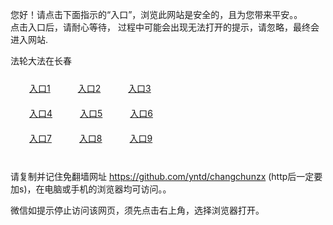 您好！请点击下面指示的“入口”，浏览此网站是安全的，且为您带来平安。。 <br/>
点击入口后，请耐心等待， 过程中可能会出现无法打开的提示，请忽略，最终会进入网站. </br>

法轮大法在长春<br/>
<div style="padding:10px"><a style="margin:20px" target="_blank" href="https://dd9t8o9jlb90n.cloudfront.net/2Qpsp?dssuqs" id="ccLink1" rel="nofollow">入口1</a> <a target="_blank" style="margin:20px" href="https://dxx8en7etq49j.cloudfront.net/2Qpsp?pmfylhc" id="ccLink2" rel="nofollow">入口2</a> <a style="margin:20px" target="_blank" href="https://d1eh56isvid2fw.cloudfront.net/2Qpsp?xqzbjphj" id="ccLink3" rel="nofollow">入口3</a></div>

<div style="padding:10px" ><a style="margin:20px" target="_blank" href="https://dd9t8o9jlb90n.cloudfront.net/2Qpsp?dssuqs" id="ccLink4" rel="nofollow">入口4</a> <a style="margin:20px" href="https://dxx8en7etq49j.cloudfront.net/2Qpsp?pmfylhc" target="_blank" id="ccLink5" rel="nofollow">入口5</a> <a style="margin:20px" href="https://d1eh56isvid2fw.cloudfront.net/2Qpsp?xqzbjphj" target="_blank" id="ccLink6" rel="nofollow">入口6</a></div>

<div style="padding:10px"><a style="margin:20px" target="_blank" href="https://dd9t8o9jlb90n.cloudfront.net/2Qpsp?dssuqs" id="ccLink7" rel="nofollow">入口7</a> <a style="margin:20px" href="https://dxx8en7etq49j.cloudfront.net/2Qpsp?pmfylhc" target="_blank" id="ccLink8" rel="nofollow">入口8</a> <a style="margin:20px" target="_blank" href="https://d1eh56isvid2fw.cloudfront.net/2Qpsp?xqzbjphj" id="ccLink9" rel="nofollow">入口9</a></div>

<br/>



请复制并记住免翻墙网址 https://github.com/yntd/changchunzx (http后一定要加s)，在电脑或手机的浏览器均可访问。。<br/>

微信如提示停止访问该网页，须先点击右上角，选择浏览器打开。
